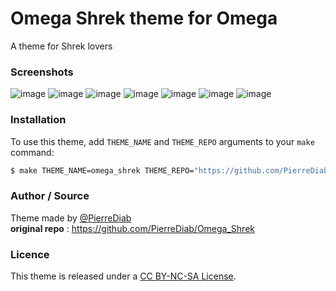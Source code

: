 # Omega Shrek theme for Omega
A theme for Shrek lovers

### Screenshots
![image](screenshots/home1.png)
![image](screenshots/home2.png)
![image](screenshots/calculation.png)
![image](screenshots/graph.png)
![image](screenshots/python.png)
![image](screenshots/atomic.png)
![image](screenchots/settings.png)

### Installation
To use this theme, add `THEME_NAME` and `THEME_REPO` arguments to your `make` command:
```bash
$ make THEME_NAME=omega_shrek THEME_REPO="https://github.com/PierreDiab/Omega_Shrek"
```

### Author / Source
Theme made by [@PierreDiab](https://github.com/PierreDiab)
<br>
**original repo** : https://github.com/PierreDiab/Omega_Shrek

### Licence
This theme is released under a [CC BY-NC-SA License](https://creativecommons.org/licenses/by-nc-sa/4.0/legalcode).
